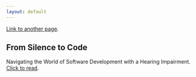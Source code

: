 ```yaml
---
layout: default
---
```


[Link to another page](./another-page.html).

## From Silence to Code

Navigating the World of Software Development with a Hearing Impairment. [Click to read](./journey-to-software-developer.md).